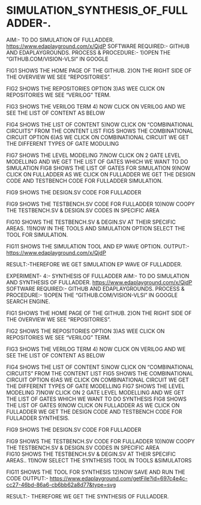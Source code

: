 # SIMULATION_SYNTHESIS_OF_FULLADDER-. 
AIM:- TO DO SIMULATION  OF FULLADDER.  https://www.edaplayground.com/x/QjdP
SOFTWARE REQUIRED:- GITHUB AND EDAPLAYGROUNDS.
PROCESS & PROCEDURE:- 1)OPEN THE “GITHUB.COM/VISION-VLSI” IN GOOGLE 
 
FIG1 SHOWS THE HOME PAGE OF THE GITHUB.
2)ON THE RIGHT SIDE OF THE OVERVIEW WE SEE “REPOSITORIES”.
 
FIG2 SHOWS THE REPOSITORIES OPTION
3)AS WEE CLICK ON REPOSITORIES WE SEE “VERILOG” TERM.
 
FIG3 SHOWS THE VERILOG TERM
4) NOW CLICK ON VERILOG AND WE SEE THE LIST OF CONTENT AS BELOW
 
FIG4 SHOWS THE LIST OF CONTENT
5)NOW CLICK ON “COMBINATIONAL CIRCUITS” FROM THE CONTENT LIST 
FIG5 SHOWS THE COMBINATIONAL CIRCUIT OPTION
6)AS WE CLICK ON COMBINATIONAL CIRCUIT WE GET THE DIFFERENT TYPES OF GATE MODULING
 
FIG7 SHOWS THE LEVEL MODELING
7)NOW CLICK ON 2 GATE LEVEL MODELLING AND WE GET THE LIST OF GATES WHICH WE WANT TO DO SIMULATION 
FIG8 SHOWS THE LIST OF GATES FOR SIMULATION
9)NOW CLICK ON FULLADDER AS WE CLICK ON FULLADDER WE GET THE DESIGN CODE AND TESTBENCH CODE FOR FULLADDER SIMULATION.
 
FIG9 SHOWS THE DESIGN.SV CODE FOR FULLADDER
 
FIG9 SHOWS THE TESTBENCH.SV CODE FOR FULLADDER
10)N0W COOPY THE TESTBENCH.SV & DESIGN.SV CODES IN SPECIFIC AREA 
 
FIG10 SHOWS THE TESTBENCH.SV & DEGIN.SV AT THEIR SPECIFIC AREAS.
11)NOW IN THE TOOLS AND SIMULATION OPTION SELECT THE TOOL FOR SIMULATION.
 
FIG11 SHOWS THE SIMULATION TOOL AND EP WAVE OPTION.
OUTPUT:- https://www.edaplayground.com/x/QjdP
  

RESULT:-THEREFORE WE GET SIMULATION EP WAVE OF FULLADDER.

EXPERIMENT- 4:- SYNTHESIS OF FULLADDER
AIM:- TO DO SIMULATION AND SYNTHESIS OF FULLADDER. https://www.edaplayground.com/x/QjdP
SOFTWARE REQUIRED:- GITHUB AND EDAPLAYGROUNDS.
PROCESS & PROCEDURE:- 1)OPEN THE “GITHUB.COM/VISION-VLSI” IN GOOGLE SEARCH ENGINE.
 
FIG1 SHOWS THE HOME PAGE OF THE GITHUB.
2)ON THE RIGHT SIDE OF THE OVERVIEW WE SEE “REPOSITORIES”.
 
FIG2 SHOWS THE REPOSITORIES OPTION
3)AS WEE CLICK ON REPOSITORIES WE SEE “VERILOG” TERM.
 
FIG3 SHOWS THE VERILOG TERM
4) NOW CLICK ON VERILOG AND WE SEE THE LIST OF CONTENT AS BELOW
 
FIG4 SHOWS THE LIST OF CONTENT
5)NOW CLICK ON “COMBINATIONAL CIRCUITS” FROM THE CONTENT LIST 
FIG5 SHOWS THE COMBINATIONAL CIRCUIT OPTION
6)AS WE CLICK ON COMBINATIONAL CIRCUIT WE GET THE DIFFERENT TYPES OF GATE MODELLING 
FIG7 SHOWS THE LEVEL MODELING
7)NOW CLICK ON 2 GATE LEVEL MODELLING AND WE GET THE LIST OF GATES WHICH WE WANT TO DO SYNTHESIS 
FIG8 SHOWS THE LIST OF GATES
9)NOW CLICK ON FULLADDER AS WE CLICK ON FULLADDER WE GET THE DESIGN CODE AND TESTBENCH CODE FOR FULLADDER SYNTHESIS.
 
FIG9 SHOWS THE DESIGN.SV CODE FOR FULLADDER
 
FIG9 SHOWS THE TESTBENCH.SV CODE FOR FULLADDER
10)N0W COOPY THE TESTBENCH.SV & DESIGN.SV CODES IN SPECIFIC AREA  
FIG10 SHOWS THE TESTBENCH.SV & DEGIN.SV AT THEIR SPECIFIC AREAS..
11)NOW SELECT THE SYNTHESIS TOOL IN TOOLS &SIMULATORS 
 
FIG11 SHOWS THE TOOL FOR SYNTHESIS
12)NOW SAVE AND RUN THE CODE 
                                                      OUTPUT:- https://www.edaplayground.com/getFile?id=697c4e4c-cc27-46bd-86a6-cb6bb62a8d77&type=svg
 
RESULT:- THEREFORE WE GET THE SYNTHESIS OF FULLADDER.


